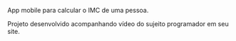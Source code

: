 App mobile para calcular o IMC de uma pessoa.

Projeto desenvolvido acompanhando vídeo do sujeito programador em seu site.